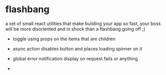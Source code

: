 # flashbang
a set of small react utilities that make building your app so fast, your boss will be more disoriented and in shock than a flashbang going off ;)

- toggle using props on the items that are children

- async action disables button and places loading spinner on it

- global error notification display on request fails or anything

- 
